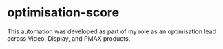 # optimisation-score

This automation was developed as part of my role as an optimisation lead across Video, Display, and PMAX products.
